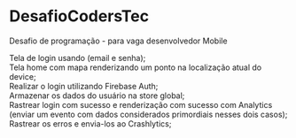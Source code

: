 # DesafioCodersTec
Desafio de programação - para vaga desenvolvedor Mobile

Tela de login usando (email e senha);<br>
Tela home com mapa renderizando um ponto na localização atual do device;<br>
Realizar o login utilizando Firebase Auth;<br>
Armazenar os dados do usuário na store global;<br>
Rastrear login com sucesso e renderização com sucesso com Analytics (enviar um evento com dados considerados primordiais nesses dois casos);<br>
Rastrear os erros e envia-los ao Crashlytics;
